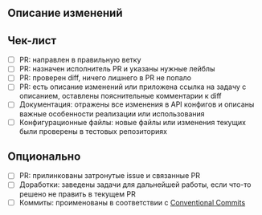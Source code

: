 ## Описание изменений

## Чек-лист

- [ ] PR: направлен в правильную ветку
- [ ] PR: назначен исполнитель PR и указаны нужные лейблы
- [ ] PR: проверен diff, ничего лишнего в PR не попало
- [ ] PR: есть описание изменений или приложена ссылка на задачу с описанием, оставлены пояснительные комментарии к diff
- [ ] Документация: отражены все изменения в API конфигов и описаны важные особенности реализации или использования
- [ ] Конфигурационные файлы: новые файлы или изменения текущих были проверены в тестовых репозиториях

## Опционально

- [ ] PR: прилинкованы затронутые issue и связанные PR
- [ ] Доработки: заведены задачи для дальнейшей работы, если что-то решено не править в текущем PR
- [ ] Коммиты: проименованы в соответствии с [Conventional Commits](https://www.conventionalcommits.org/en/v1.0.0/)
